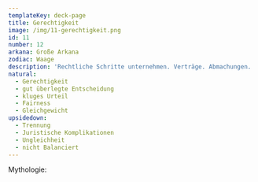 ```yaml
---
templateKey: deck-page
title: Gerechtigkeit
image: /img/11-gerechtigkeit.png
id: 11
number: 12
arkana: Große Arkana
zodiac: Waage
description: 'Rechtliche Schritte unternehmen. Verträge. Abmachungen. '
natural:
  - Gerechtigkeit
  - gut überlegte Entscheidung
  - kluges Urteil
  - Fairness
  - Gleichgewicht
upsidedown:
  - Trennung
  - Juristische Komplikationen
  - Ungleichheit
  - nicht Balanciert
---
```

Mythologie:
